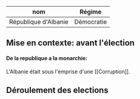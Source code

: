 | nom                  | Régime     |
| -------------------- | ---------- |
| République d'Albanie | Démocratie |
## Mise en contexte: avant l'élection

#### De la republique a la monarchie:


L'Albanie était sous l'emprise d'une [[Corruption]].

## Déroulement des elections
